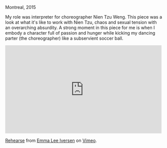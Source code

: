 Montreal, 2015

My role was interpreter for choreographer Nien Tzu Weng. This piece was a look at what it's like to work with Nien Tzu, chaos and sexual tension with an overarching absurdity. A strong moment in this piece for me is when I embody a character full of passion and hunger while kicking my dancing parter (the choreographer) like a subservient soccer ball. 

<iframe src="https://player.vimeo.com/video/120799942" width="500" height="281" frameborder="0" webkitallowfullscreen mozallowfullscreen allowfullscreen></iframe>
<p><a href="https://vimeo.com/120799942">Rehearse</a> from <a href="https://vimeo.com/user37530096">Emma Lee Iversen</a> on <a href="https://vimeo.com">Vimeo</a>.</p>
